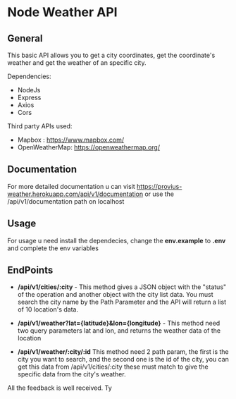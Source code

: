 # Node Weather API

## General
This basic API allows you to get a city coordinates, get the coordinate's weather and get the weather of an specific city.
    
Dependencies:
* NodeJs
* Express
* Axios
* Cors

Third party APIs used: 
* Mapbox : https://www.mapbox.com/
* OpenWeatherMap: https://openweathermap.org/

## Documentation
For more detailed documentation u can visit https://provius-weather.herokuapp.com/api/v1/documentation or use the /api/v1/documentation path on localhost

## Usage
For usage u need install the dependecies, change the **env.example** to **.env** and complete the env variables 

## EndPoints
 * **/api/v1/cities/:city** - This method gives a JSON object with the "status" of the operation and another object with the city list data. You must search the city name by the Path Parameter and the API will return a list of 10 location's data.
 
 * **/api/v1/weather?lat={latitude}&lon={longitude}** - This method need two query parameters lat and lon, and returns the weather data of the location
 
 * **/api/v1/weather/:city/:id** This method need 2 path param, the first is the city you want to search, and the second one is the id of the city, you can get this data from /api/v1/cities/:city these must match to give the specific data from the city's weather.

All the feedback is well received. Ty

